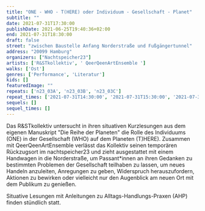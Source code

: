 ```yaml
---
title: "ONE - WHO - T(HERE) oder Individuum - Gesellschaft - Planet"
subtitle: ""
date: 2021-07-31T17:30:00
publishDate: 2021-06-25T19:40:36+02:00
end: 2021-07-31T18:30:00
draft: false
street: "zwischen Baustelle Anfang Norderstraße und Fußgängertunnel"
address: "20099 Hamburg"
organizers: ["Nachtspeicher23"]
artists: ['R&STkollektiv', ' QeerQeenArtEnsemble ']
walks: ['Ost']
genres: ['Performance', 'Literatur']
kids: []
featuredImage: ""
repeats: ['n23_03A', 'n23_03B', 'n23_03C']
repeat_times: ['2021-07-31T14:30:00', '2021-07-31T15:30:00', '2021-07-31T16:30:00']
sequels: []
sequel_times: []
---
```


Das R&STkollektiv untersucht in ihren situativen Kurzlesungen aus dem eigenen Manuskript "Die Reihe der Planeten" die Rolle des Individuums (ONE) in der Gesellschaft (WHO) auf dem Planeten (T)HERE). Zusammen mit QeerQeenArtEnsemble verlässt das Kollektiv seinen temporären Rückzugsort im nachtspeicher23 und zieht ausgestattet mit einem Handwagen in die Norderstraße, um Passant\*innen an ihren Gedanken zu bestimmten Problemen der Gesellschaft teilhaben zu lassen, um neues Handeln anzuleiten, Anregungen zu geben, Widerspruch herauszufordern, Aktionen zu bewirken oder vielleicht nur den Augenblick am neuen Ort mit dem Publikum zu genießen. 

Situative Lesungen mit Anleitungen zu Alltags-Handlungs-Praxen (AHP) finden stündlich statt.



